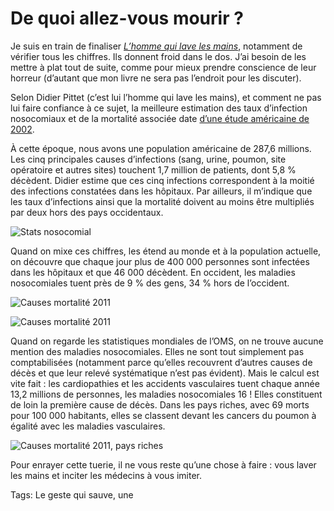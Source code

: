 # De quoi allez-vous mourir ?

Je suis en train de finaliser [*L’homme qui lave les mains*](http://blog.tcrouzet.com/homme-qui-lave-les-mains/), notamment de vérifier tous les chiffres. Ils donnent froid dans le dos. J’ai besoin de les mettre à plat tout de suite, comme pour mieux prendre conscience de leur horreur (d’autant que mon livre ne sera pas l’endroit pour les discuter).<span id="more-33571"></span>

Selon Didier Pittet (c’est lui l’homme qui lave les mains), et comment ne pas lui faire confiance à ce sujet, la meilleure estimation des taux d’infection nosocomiaux et de la mortalité associée date [d’une étude américaine de 2002](http://www.ncbi.nlm.nih.gov/pmc/articles/PMC1820440/).

À cette époque, nous avons une population américaine de 287,6 millions. Les cinq principales causes d’infections (sang, urine, poumon, site opératoire et autres sites) touchent 1,7 million de patients, dont 5,8 % décèdent. Didier estime que ces cinq infections correspondent à la moitié des infections constatées dans les hôpitaux. Par ailleurs, il m’indique que les taux d’infections ainsi que la mortalité doivent au moins être multipliés par deux hors des pays occidentaux.

![Stats nosocomial](http://blog.tcrouzet.comhttps://tcrouzet.com/images_tc/2013/10/nosostat.png)

Quand on mixe ces chiffres, les étend au monde et à la population actuelle, on découvre que chaque jour plus de 400 000 personnes sont infectées dans les hôpitaux et que 46 000 décèdent. En occident, les maladies nosocomiales tuent près de 9 % des gens, 34 % hors de l’occident.

![Causes mortalité 2011](http://blog.tcrouzet.comhttps://tcrouzet.com/images_tc/2013/10/omsw1.png)

![Causes mortalité 2011](http://blog.tcrouzet.comhttps://tcrouzet.com/images_tc/2013/10/omsw2.png)

Quand on regarde les statistiques mondiales de l’OMS, on ne trouve aucune mention des maladies nosocomiales. Elles ne sont tout simplement pas comptabilisées (notamment parce qu’elles recouvrent d’autres causes de décès et que leur relevé systématique n’est pas évident). Mais le calcul est vite fait : les cardiopathies et les accidents vasculaires tuent chaque année 13,2 millions de personnes, les maladies nosocomiales 16 ! Elles constituent de loin la première cause de décès. Dans les pays riches, avec 69 morts pour 100 000 habitants, elles se classent devant les cancers du poumon à égalité avec les maladies vasculaires.

![Causes mortalité 2011, pays riches](http://blog.tcrouzet.comhttps://tcrouzet.com/images_tc/2013/10/omsr3.png)

Pour enrayer cette tuerie, il ne vous reste qu’une chose à faire : vous laver les mains et inciter les médecins à vous imiter.

Tags: Le geste qui sauve, une